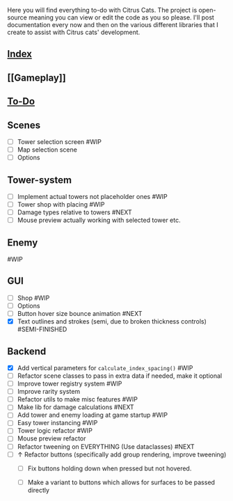 Here you will find everything to-do with Citrus Cats. The project is open-source meaning you can view or edit the code as you so please. I'll post documentation every now and then on the various different libraries that I create to assist with Citrus cats' development. 
## <u>Index</u>
## [[Gameplay]]

## <u>To-Do</u>

## Scenes
- [ ] Tower selection screen  #WIP 
- [ ] Map selection scene
- [ ] Options

## Tower-system

- [ ] Implement actual towers not placeholder ones #WIP 
- [ ] Tower shop with placing #WIP 
- [ ] Damage types relative to towers #NEXT 
- [ ] Mouse preview actually working with selected tower etc.

## Enemy 
#WIP 

## GUI
- [ ] Shop #WIP 
- [ ] Options 
- [ ] Button hover size bounce animation #NEXT
- [x] Text outlines and strokes (semi, due to broken thickness controls) #SEMI-FINISHED

## Backend
- [x] Add vertical parameters for `calculate_index_spacing()` #WIP
- [ ] Refactor scene classes to pass in extra data if needed, make it optional
- [ ] Improve tower registry system #WIP
- [ ] Improve rarity system 
- [ ] Refactor utils to make misc features #WIP
- [ ] Make lib for damage calculations #NEXT
- [ ] Add tower and enemy loading at game startup #WIP 
- [ ] Easy tower instancing #WIP 
- [ ] Tower logic refactor #WIP 
- [ ] Mouse preview refactor
- [ ] Refactor tweening on EVERYTHING (Use dataclasses) #NEXT 
- [ ] ↑ Refactor buttons (specifically add group rendering, improve tweening)
	- [ ] Fix buttons holding down when pressed but not hovered.
	- [ ] Make a variant to buttons which allows for surfaces to be passed directly


